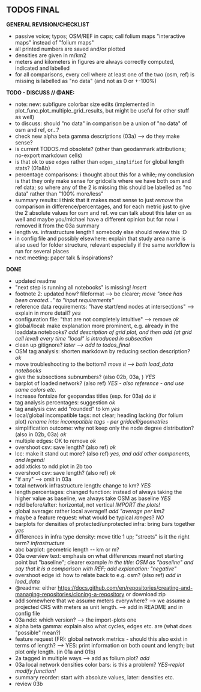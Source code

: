 ## TODOS FINAL

**GENERAL REVISION/CHECKLIST**
* passive voice; typos; OSM/REF in caps; call folium maps "interactive maps" instead of "folium maps"
* all printed numbers are saved and/or plotted
* densities are given in m/km2
* meters and kilometers in figures are always correctly computed, indicated and labelled
* for all comparisons, every cell where at least one of the two (osm, ref) is missing is labelled as "no data" (and not as 0 or +-100%)

**TODO - DISCUSS // @ANE:**
* note: new: subfigure colorbar size edits (implemented in plot_func.plot_multiple_grid_results, but might be useful for other stuff as well)
* to discuss: should "no data" in comparison be a union of "no data" of osm and ref, or...?
* check new alpha beta gamma descriptions (03a) --> do they make sense?
* is current TODOS.md obsolete? (other than geodanmark attributions; no-export markdown cells)
* is that ok to use `edges` rather than `edges_simplified` for global length stats? (01a&b)
* percentage comparisons: i thought about this for a while; my conclusion is that they only make sense for gridcells where we have both osm and ref data; so where any of the 2 is missing this should be labelled as "no data" rather than "100% more/less"
* summary results: i think that it makes most sense to just *remove* the comparison in difference/percentages, and for each metric just to give the 2 absolute values for osm and ref. we can talk about this later on as well and maybe you/michael have a different opinion but for now i removed it from the 03a summary
* length vs. infrastructure length!! somebody else should review this :D
* in config file and possibly elsewhere: explain that study area name is also used for folder structure, relevant especially if the same workflow is run for several places
* next meeting: paper talk & inspirations?

**DONE**
* updated readme
* "next step is running all notebooks" is missing! *insert*
* footnote 2: updated how? fileformat --> be clearer; *move "once has been created..." to "input requirements"*
* reference data requirements: "have start/end nodes at intersections" --> explain in more detail? *yes*
* configuration file: "that are not completely intuitive" --> remove *ok*
* global/local: make explanation more prominent, e.g. already in the loaddata notebooks? *add description of grid plot, and then add (at grid cell level) every time "local" is introduced in subsection*
* clean up gitignore? *later --> add to todos_final*
* OSM tag analysis: shorten markdown by reducing section description? *ok*
* move troubleshooting to the bottom? *move it --> both load_data notebooks*
* give the subsections subnumbers? (also 02b, 03a, ) *YES*
* barplot of loaded network? (also ref) *YES - also reference - and use same colors etc.* 
* increase fontsize for geopandas titles (esp. for 03a) *do it*
* tag analysis percentages: suggestion *ok*
* tag analysis csv: add "rounded" to km *yes*
* local/global incompatible tags: not clear; heading lacking (for folium plot) *rename into: incompatible tags - per gridcell/geometries*
* simplification outcome: why not keep only the node degree distribution? (also in 02b, 03a) *ok*
* multiple edges: OK to remove *ok*
* overshoot csv: save length? (also ref) *ok*
* lcc: make it stand out more? (also ref) *yes, and add other components, and legend!*
* add xticks to ndd plot in 2b too
* overshoot csv: save length? (also ref) *ok*
* "if any" --> omit in 03a
* total network infrastructure length: change to km? *YES*
* length percentages: changed function: instead of always taking the higher value as baseline, we always take OSM as baseline *YES*
* ndd before/after: horizontal, not vertical *IMPORT the plots!*
* global average: rather local average!! *add "average per km2*
* maybe a feature request: what would be typical *ranges*? *NO*
* barplots for densities of protected/unprotected infra: bring bars together *yes*
* differences in infra type density: move title 1 up; "streets" is it the right term? *infrastructure*
* abc barplot: geometric length -- km or m?
* 03a overview text: emphasis on what differences mean! not starting point but "baseline"; clearer example *in the title: OSM as "baseline" and say that it is a comparison with REF; add explanation: "negative"*
* overshoot edge id: how to relate back to e.g. osm? (also ref) *add in load_data*
* @readme: either https://docs.github.com/en/repositories/creating-and-managing-repositories/cloning-a-repository or download zip
* add somewhere that we assume meters everywhere? --> we assume a projected CRS with meters as unit length. --> add in README and in config file
* 03a ndd: which version? --> the import-plots one
* alpha beta gamma: explain also what cycles, edges etc. are (what does "possible" mean?) 
* feature request (FR): global network metrics - should this also exist in terms of length? --> YES: print information on both count and length; but plot only length. (in 01a and 01b)
* 2a tagged in multiple ways --> add as folium plot? *add* 
* 03a local network densities color bars: is this a problem? *YES-replot* *modify function!*
* summary reorder: start with absolute values, later: densities etc. 
* review 03b
